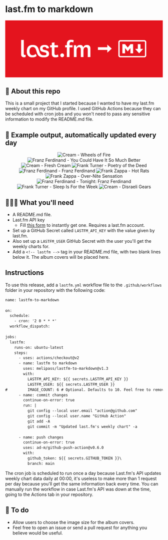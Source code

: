 # last.fm to markdown

![banner](banner.png)

## 🤖 About this repo
This is a small project that I started because I wanted to have my last.fm weekly chart on my GitHub profile. I used GitHub Actions because they can be scheduled with cron jobs and you won't need to pass any sensitive information to modify the README.md file.

## 🎵 Example output, automatically updated every day
<!-- lastfm -->
<p align="center"><img src="https://lastfm.freetls.fastly.net/i/u/64s/e9fc11176e774692c6ee5104f197c0d8.png" title="Cream - Wheels of Fire"> <img src="https://lastfm.freetls.fastly.net/i/u/64s/996a3f46b6494165b4cec60776509d15.png" title="Franz Ferdinand - You Could Have It So Much Better"> <img src="https://lastfm.freetls.fastly.net/i/u/64s/9bdb8fb80e35856be323bd4a50cc54c6.jpg" title="Cream - Fresh Cream"> <img src="https://lastfm.freetls.fastly.net/i/u/64s/5bdf8bc902214fe4cfca8a44d302e867.jpg" title="Frank Turner - Poetry of the Deed"> <img src="https://lastfm.freetls.fastly.net/i/u/64s/d626440881e69e85f9cdc8f45d710fa9.jpg" title="Franz Ferdinand - Franz Ferdinand"> <img src="https://lastfm.freetls.fastly.net/i/u/64s/557397c58f19a5a89a003056ab196692.jpg" title="Frank Zappa - Hot Rats"> <img src="https://lastfm.freetls.fastly.net/i/u/64s/881bd27191543eef056663b1b6d95639.jpg" title="Frank Zappa - Over-Nite Sensation"> <img src="https://lastfm.freetls.fastly.net/i/u/64s/6f76d535e0c2203430fdc5fa8d941f6a.png" title="Franz Ferdinand - Tonight: Franz Ferdinand"> <img src="https://lastfm.freetls.fastly.net/i/u/64s/969d21d4cf364df2cde0d791de7a0ebb.jpg" title="Frank Turner - Sleep Is For the Week"> <img src="https://lastfm.freetls.fastly.net/i/u/64s/52907e184f756b6f351f7b87acd7005a.jpg" title="Cream - Disraeli Gears"> </p>

          
## 👩🏽‍💻 What you'll need
* A README.md file.
* Last.fm API key
  * Fill [this form](https://www.last.fm/api/account/create) to instantly get one. Requires a last.fm account.
* Set up a GitHub Secret called ```LASTFM_API_KEY``` with the value given by last.fm.
* Also set up a ```LASTFM_USER``` GitHub Secret with the user you'll get the weekly charts for.
* Add a ```<!-- lastfm -->``` tag in your README.md file, with two blank lines below it. The album covers will be placed here.

## Instructions
To use this release, add a ```lastfm.yml``` workflow file to the ```.github/workflows``` folder in your repository with the following code:
```diff
name: lastfm-to-markdown

on:
  schedule:
    - cron: '2 0 * * *'
  workflow_dispatch:

jobs:
  lastfm:
    runs-on: ubuntu-latest
    steps:
      - uses: actions/checkout@v2
      - name: lastfm to markdown
        uses: melipass/lastfm-to-markdown@v1.3
        with:
          LASTFM_API_KEY: ${{ secrets.LASTFM_API_KEY }}
          LASTFM_USER: ${{ secrets.LASTFM_USER }}
#         IMAGE_COUNT: 6 # Optional. Defaults to 10. Feel free to remove this line if you want.
      - name: commit changes
        continue-on-error: true
        run: |
          git config --local user.email "action@github.com"
          git config --local user.name "GitHub Action"
          git add -A
          git commit -m "Updated last.fm's weekly chart" -a

      - name: push changes
        continue-on-error: true
        uses: ad-m/github-push-action@v0.6.0
        with:
          github_token: ${{ secrets.GITHUB_TOKEN }}\
          branch: main
```
The cron job is scheduled to run once a day because Last.fm's API updates weekly chart data daily at 00:00, it's useless to make more than 1 request per day because you'll get the same information back every time. You can manually run the workflow in case Last.fm's API was down at the time, going to the Actions tab in your repository.

## 🚧 To do
* Allow users to choose the image size for the album covers.
* Feel free to open an issue or send a pull request for anything you believe would be useful.
